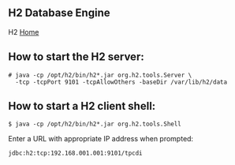 H2 Database Engine
------------------

H2 [Home](http://h2database.com/html/main.html)

How to start the H2 server:
---------------------------

```
# java -cp /opt/h2/bin/h2*.jar org.h2.tools.Server \
  -tcp -tcpPort 9101 -tcpAllowOthers -baseDir /var/lib/h2/data
```

How to start a H2 client shell:
-------------------------------

`$ java -cp /opt/h2/bin/h2*.jar org.h2.tools.Shell`   

Enter a URL with appropriate IP address when prompted:   

`jdbc:h2:tcp:192.168.001.001:9101/tpcdi`

